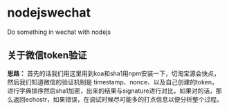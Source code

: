 # nodejswechat
Do something in wechat with nodejs


## 关于微信token验证
**思路：** 首先的话我们用这里用到koa和sha1用npm安装一下，切淘宝源会快点，然后我们知道微信的验证机制是 timestamp、nonce、以及自己创建的token，
进行字典排序然后sha1加密，出来的结果与signature进行对比，如果对的话，那么返回echostr，如果错误，在调试时候尽可能多的打点信息以便分析整个过程。

